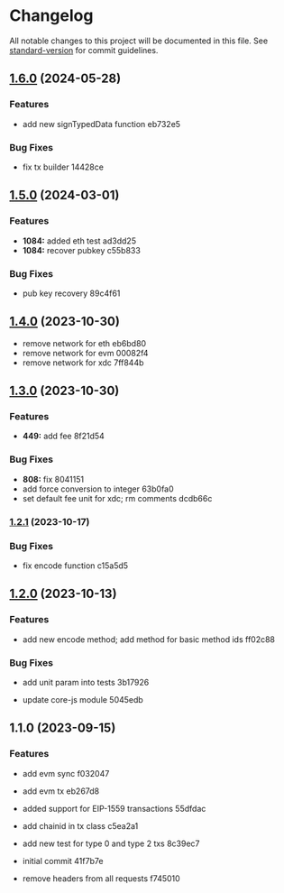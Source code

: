 # Changelog

All notable changes to this project will be documented in this file. See [standard-version](https://github.com/conventional-changelog/standard-version) for commit guidelines.

## [1.6.0](https://github.com/mokkapps/changelog-generator-demo/compare/v1.5.0...v1.6.0) (2024-05-28)


### Features

* add new signTypedData function eb732e5


### Bug Fixes

* fix tx builder 14428ce

## [1.5.0](https://github.com/mokkapps/changelog-generator-demo/compare/v1.4.0...v1.5.0) (2024-03-01)


### Features

* **1084:** added eth test ad3dd25
* **1084:** recover pubkey c55b833


### Bug Fixes

* pub key recovery 89c4f61

## [1.4.0](https://github.com/mokkapps/changelog-generator-demo/compare/v1.3.0...v1.4.0) (2023-10-30)


* remove network for eth eb6bd80
* remove network for evm 00082f4
* remove network for xdc 7ff844b

## [1.3.0](https://github.com/mokkapps/changelog-generator-demo/compare/v1.2.1...v1.3.0) (2023-10-30)


### Features

* **449:** add fee 8f21d54


### Bug Fixes

* **808:** fix 8041151
* add force conversion to integer 63b0fa0
* set default fee unit for xdc; rm comments dcdb66c

### [1.2.1](https://github.com/mokkapps/changelog-generator-demo/compare/v1.2.0...v1.2.1) (2023-10-17)


### Bug Fixes

* fix encode function c15a5d5

## [1.2.0](https://github.com/mokkapps/changelog-generator-demo/compare/v1.1.0...v1.2.0) (2023-10-13)


### Features

* add new encode method;  add method for basic method ids ff02c88


### Bug Fixes

* add unit param into tests 3b17926


* update core-js module 5045edb

## 1.1.0 (2023-09-15)


### Features

* add evm sync f032047
* add evm tx eb267d8
* added support for EIP-1559 transactions 55dfdac


* add chainid in tx class c5ea2a1
* add new test for type 0 and type 2 txs 8c39ec7
* initial commit 41f7b7e
* remove headers from all requests f745010
